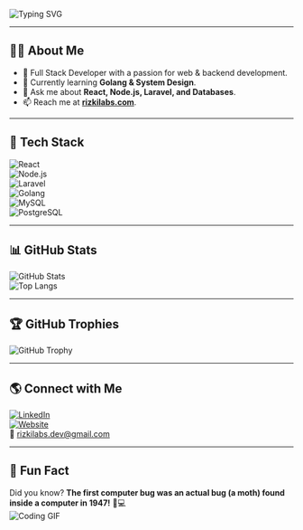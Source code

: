![Typing SVG](https://readme-typing-svg.herokuapp.com?font=Fira+Code&size=22&pause=1000&color=00FF00&center=true&vCenter=true&width=500&lines=Hi%2C+I'm+Rizki!+%F0%9F%91%8B;Full+Stack+Developer!+%F0%9F%9A%80;Passionate+about+Coding!+%E2%9C%A8)

---

## 👨‍💻 About Me  
- 🚀 Full Stack Developer with a passion for web & backend development.  
- 🌱 Currently learning **Golang & System Design**.  
- 💬 Ask me about **React, Node.js, Laravel, and Databases**.  
- 📫 Reach me at **[rizkilabs.com](mailto:rizki@example.com)**.  

---

## 🚀 Tech Stack  
![React](https://img.shields.io/badge/-React-61DAFB?style=flat-square&logo=react)  
![Node.js](https://img.shields.io/badge/-Node.js-339933?style=flat-square&logo=node.js&logoColor=white)  
![Laravel](https://img.shields.io/badge/-Laravel-FF2D20?style=flat-square&logo=laravel&logoColor=white)  
![Golang](https://img.shields.io/badge/-Golang-00ADD8?style=flat-square&logo=go&logoColor=white)  
![MySQL](https://img.shields.io/badge/-MySQL-4479A1?style=flat-square&logo=mysql&logoColor=white)  
![PostgreSQL](https://img.shields.io/badge/-PostgreSQL-336791?style=flat-square&logo=postgresql&logoColor=white)  

---

## 📊 GitHub Stats  
![GitHub Stats](https://github-readme-stats.vercel.app/api?username=rizkilabs&show_icons=true&theme=tokyonight)  
![Top Langs](https://github-readme-stats.vercel.app/api/top-langs/?username=rizkilabs&layout=compact&theme=tokyonight)  

---

## 🏆 GitHub Trophies  
![GitHub Trophy](https://github-profile-trophy.vercel.app/?username=rizkilabs&theme=onedark&margin-w=15)  

---

## 🌎 Connect with Me  
[![LinkedIn](https://img.shields.io/badge/-LinkedIn-blue?style=flat-square&logo=linkedin&logoColor=white)](https://linkedin.com/in/yourlinkedin)  
[![Website](https://img.shields.io/badge/-Website-black?style=flat-square&logo=googlechrome&logoColor=white)](https://yourwebsite.com)  
📧 [rizkilabs.dev@gmail.com](mailto:rizkilabs.dev@gmail.com)  

---

## 🎉 Fun Fact  
Did you know? **The first computer bug was an actual bug (a moth) found inside a computer in 1947!** 🦋💻  
![Coding GIF](https://media.giphy.com/media/qgQUggAC3Pfv687qPC/giphy.gif)  

